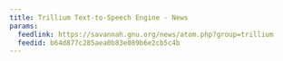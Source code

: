 ```yaml
---
title: Trillium Text-to-Speech Engine - News
params:
  feedlink: https://savannah.gnu.org/news/atom.php?group=trillium
  feedid: b64d877c285aea0b83e089b6e2cb5c4b
---
```

